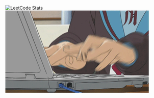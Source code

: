 ![LeetCode Stats](https://leetcard.jacoblin.cool/Soumyajeet916?theme=chartreuse&font=Noto%20Sans%20Sundanese&ext=contest)
![Typing fast](3AyY.gif)

